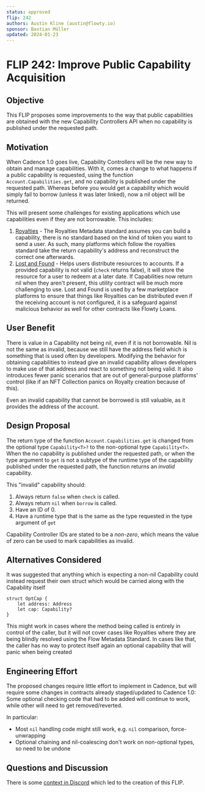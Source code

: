 ```yaml
---
status: approved
flip: 242
authors: Austin Kline (austin@flowty.io)
sponsor: Bastian Müller
updated: 2024-01-23
---
```


# FLIP 242: Improve Public Capability Acquisition

## Objective

This FLIP proposes some improvements to the way that public capabilities are obtained with the new Capability Controllers API when no capability is published under the requested path.

## Motivation

When Cadence 1.0 goes live, Capability Controllers will be the new way to obtain and manage capabilities. With it, comes a change to what happens if a public capability is requested, using the function `Account.Capabilities.get`, and no capability is published under the requested path.
Whereas before you would get a capability which would simply fail to borrow (unless it was later linked), now a nil object will be returned.

This will present some challenges for existing applications which use capabilities even if they are not borrowable. This includes:

1. [Royalties](https://github.com/onflow/flow-nft/blob/master/contracts/MetadataViews.cdc#L303) - The Royalties Metadata standard assumes you can build a capability, there is no standard based on the kind of token you want to send a user. As such, many
platforms which follow the royalties standard take the return capability's address and reconstruct the correct one afterwards.
2. [Lost and Found](https://github.com/Flowtyio/lost-and-found/blob/main/contracts/LostAndFound.cdc#L720) - Helps users distribute resources to accounts. If a provided capability is not valid
(`check` returns false), it will store the resource for a user to redeem at a later date. If Capabilities now return nil when they aren't present, this utility contract will be much more challenging
to use. Lost and Found is used by a few marketplace platforms to ensure that things like Royalties can be distributed even if the receiving account is not configured, it is a safeguard against malicious
behavior as well for other contracts like Flowty Loans.

## User Benefit

There is value in a Capability not being nil, even if it is not borrowable. 
Nil is not the same as invalid, because we still have the address field which is something that is used often by developers.
Modifying the behavior for obtaining capabilities to instead give an invalid capability allows developers to make use of that address and react to something not being valid. 
It also introduces fewer panic scenarios that are out of general-purpose platforms' control (like if an NFT Collection panics on Royalty creation because of this). 

Even an invalid capability that cannot be borrowed is still valuable, as it provides the address of the account.
## Design Proposal

The return type of the function `Account.Capabilities.get` is changed from the optional type `Capability<T>?` to the non-optional type `Capability<T>`.
When the no capability is published under the requested path, or when the type argument to `get` is not a subtype of the runtime type of the capability published under the requested path, the function returns an *invalid* capability.

This "invalid" capability should:

1. Always return `false` when `check` is called.
2. Always return `nil` when `borrow` is called.
3. Have an ID of 0.
4. Have a runtime type that is the same as the type requested in the type argument of `get`

Capability Controller IDs are stated to be a *non-zero*, which 
means the value of zero can be used to mark capabilities as invalid.

## Alternatives Considered

It was suggested that anything which is expecting a non-nil Capability could instead request their own struct which would be carried along with the Capability itself

```
struct OptCap {
    let address: Address
    let cap: Capability? 
}
```

This might work in cases where the method being called is entirely in control of the caller, but it will not cover cases like Royalties where they are being blindly resolved using the 
Flow Metadata Standard. In cases like that, the caller has no way to protect itself again an optional capability that will panic when being created


## Engineering Effort

The proposed changes require little effort to implement in Cadence, but will require some changes in contracts already staged/updated to Cadence 1.0: Some optional checking code that had to be added will continue to work, while other will need to get removed/reverted.

In particular:
- Most `nil` handling code might still work, e.g. `nil` comparison, force-unwrapping
- Optional chaining and nil-coalescing don't work on non-optional types, so need to be undone
## Questions and Discussion

There is some [context in Discord](https://discord.com/channels/613813861610684416/621847426201944074/1194733333658218647) which led to the creation of this FLIP.